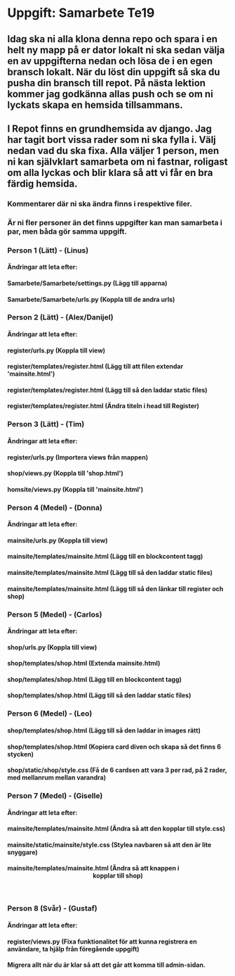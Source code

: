 # Uppgift: Samarbete Te19
## Idag ska ni alla klona denna repo och spara i en helt ny mapp på er dator lokalt ni ska sedan välja en av uppgifterna nedan och lösa de i en egen bransch lokalt. När du löst din uppgift så ska du pusha din bransch till repot. På nästa lektion kommer jag godkänna allas push och se om ni lyckats skapa en hemsida tillsammans.
## I Repot finns en grundhemsida av django. Jag har tagit bort vissa rader som ni ska fylla i. Välj nedan vad du ska fixa. Alla väljer 1 person, men ni kan självklart samarbeta om ni fastnar, roligast om alla lyckas och blir klara så att vi får en bra färdig hemsida.

### Kommentarer där ni ska ändra finns i respektive filer.
### Är ni fler personer än det finns uppgifter kan man samarbeta i par, men båda gör samma uppgift.

### Person 1 (Lätt) - (Linus)
#### Ändringar att leta efter: 
#### Samarbete/Samarbete/settings.py  (Lägg till apparna)
#### Samarbete/Samarbete/urls.py (Koppla till de andra urls)

### Person 2 (Lätt) - (Alex/Danijel) 
#### Ändringar att leta efter:
#### register/urls.py (Koppla till view)
#### register/templates/register.html (Lägg till att filen extendar 'mainsite.html')
#### register/templates/register.html (Lägg till så den laddar static files)
#### register/templates/register.html (Ändra titeln i head till Register)

### Person 3 (Lätt) - (Tim) 
#### Ändringar att leta efter:
#### register/urls.py (Importera views från mappen)
#### shop/views.py (Koppla till 'shop.html')
#### homsite/views.py (Koppla till 'mainsite.html')

### Person 4 (Medel) - (Donna)
#### Ändringar att leta efter:
#### mainsite/urls.py (Koppla till view)
#### mainsite/templates/mainsite.html (Lägg till en blockcontent tagg)
#### mainsite/templates/mainsite.html (Lägg till så den laddar static files)
#### mainsite/templates/mainsite.html (Lägg till så den länkar till register och shop)

### Person 5 (Medel) - (Carlos)
#### Ändringar att leta efter:
#### shop/urls.py (Koppla till view)
#### shop/templates/shop.html (Extenda mainsite.html)
#### shop/templates/shop.html (Lägg till en blockcontent tagg)
#### shop/templates/shop.html (Lägg till så den laddar static files)

### Person 6 (Medel) - (Leo)
#### shop/templates/shop.html (Lägg till så den laddar in images rätt)
#### shop/templates/shop.html (Kopiera card diven och skapa så det finns 6 stycken)
#### shop/static/shop/style.css (Få de 6 cardsen att vara 3 per rad, på 2 rader, med mellanrum mellan varandra)

### Person 7 (Medel) - (Giselle)
#### Ändringar att leta efter:
#### mainsite/templates/mainsite.html (Ändra så att den kopplar till style.css)
#### mainsite/static/mainsite/style.css (Stylea navbaren så att den är lite snyggare)
#### mainsite/templates/mainsite.html (Ändra så att knappen i <header> kopplar till shop)

### Person 8 (Svår) - (Gustaf)
#### Ändringar att leta efter:
#### register/views.py (Fixa funktionalitet för att kunna registrera en användare, ta hjälp från föregående uppgift)
#### Migrera allt när du är klar så att det går att komma till admin-sidan.
